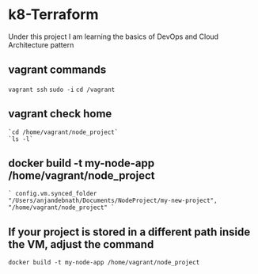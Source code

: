 # k8-Terraform
Under this project I am learning the basics of DevOps and Cloud Architecture pattern

## vagrant commands 

   `vagrant ssh`
   `sudo -i`
   `cd /vagrant`

## vagrant check home 
    `cd /home/vagrant/node_project`
    `ls -l`


## docker build -t my-node-app /home/vagrant/node_project
    ` config.vm.synced_folder "/Users/anjandebnath/Documents/NodeProject/my-new-project", "/home/vagrant/node_project" `



## If your project is stored in a different path inside the VM, adjust the command
   `docker build -t my-node-app /home/vagrant/node_project`

##    
